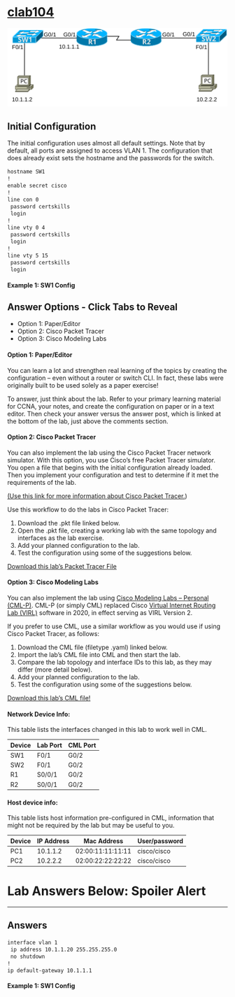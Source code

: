 # [clab104](https://www.certskills.com/clab104/)

![](../images/clab104_img1.svg)

## Initial Configuration

The initial configuration uses almost all default settings. Note that by default, all ports are assigned to access VLAN 1. The configuration that does already exist sets the hostname and the passwords for the switch.

    hostname SW1
    !
    enable secret cisco
    !
    line con 0
     password certskills 
     login
    !
    line vty 0 4
     password certskills
     login
    !
    line vty 5 15
     password certskills
     login

#### Example 1: SW1 Config

## Answer Options - Click Tabs to Reveal

- Option 1: Paper/Editor
- Option 2: Cisco Packet Tracer
- Option 3: Cisco Modeling Labs

#### Option 1: Paper/Editor

You can learn a lot and strengthen real learning of the topics by creating the configuration – even without a router or switch CLI. In fact, these labs were originally built to be used solely as a paper exercise!

To answer, just think about the lab. Refer to your primary learning material for CCNA, your notes, and create the configuration on paper or in a text editor. Then check your answer versus the answer post, which is linked at the bottom of the lab, just above the comments section.

#### Option 2: Cisco Packet Tracer

You can also implement the lab using the Cisco Packet Tracer network simulator. With this option, you use Cisco’s free Packet Tracer simulator. You open a file that begins with the initial configuration already loaded. Then you implement your configuration and test to determine if it met the requirements of the lab.

[(Use this link for more information about Cisco Packet Tracer.](https://www.certskills.com/packettracer))

Use this workflow to do the labs in Cisco Packet Tracer:

1. Download the .pkt file linked below.
2. Open the .pkt file, creating a working lab with the same topology and interfaces as the lab exercise.
3. Add your planned configuration to the lab.
4. Test the configuration using some of the suggestions below.

[Download this lab’s Packet Tracer File](https://files.certskills.com/virl/clab104.pkt)

#### Option 3: Cisco Modeling Labs

You can also implement the lab using [Cisco Modeling Labs – Personal (CML-P)](https://developer.cisco.com/modeling-labs/). CML-P (or simply CML) replaced Cisco [Virtual Internet Routing Lab (VIRL)](https://virl.cisco.com/) software in 2020, in effect serving as VIRL Version 2.

If you prefer to use CML, use a similar workflow as you would use if using Cisco Packet Tracer, as follows:

1. Download the CML file (filetype .yaml) linked below.
2. Import the lab’s CML file into CML and then start the lab.
3. Compare the lab topology and interface IDs to this lab, as they may differ (more detail below).
4. Add your planned configuration to the lab.
5. Test the configuration using some of the suggestions below.

[Download this lab’s CML file!](https://files.certskills.com/virl/clab104.yaml)

#### Network Device Info:

This table lists the interfaces changed in this lab to work well in CML.

| **Device** | **Lab Port** | **CML Port** |
| --- | --- | --- |
| SW1 | F0/1 | G0/2 |
| SW2 | F0/1 | G0/2 |
| R1 | S0/0/1 | G0/2 |
| R2 | S0/0/1 | G0/2 |

#### 

#### Host device info:

This table lists host information pre-configured in CML, information that might not be required by the lab but may be useful to you.

| **Device** | **IP Address** | **Mac Address** | **User/password** |
| --- | --- | --- | --- |
| PC1 | 10.1.1.2 | 02:00:11:11:11:11 | cisco/cisco |
| PC2 | 10.2.2.2 | 02:00:22:22:22:22 | cisco/cisco |

# Lab Answers Below: Spoiler Alert

---

## Answers

    interface vlan 1
     ip address 10.1.1.20 255.255.255.0
     no shutdown
    !
    ip default-gateway 10.1.1.1

#### Example 1: SW1 Config